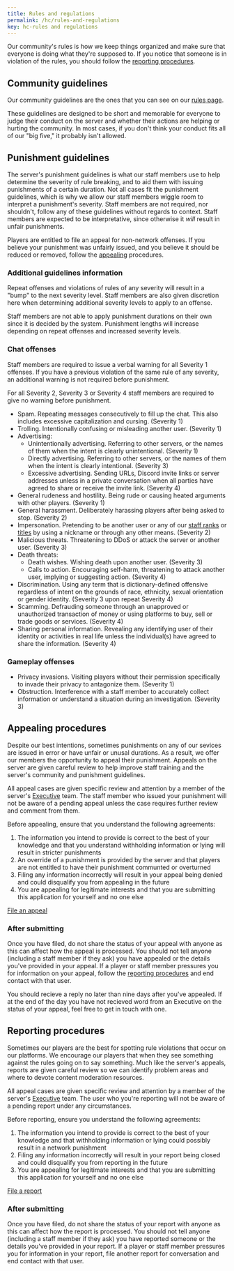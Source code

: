 ```yaml
---
title: Rules and regulations
permalink: /hc/rules-and-regulations
key: hc-rules and regulations
---
```


Our community's rules is how we keep things organized and make sure that everyone is doing what they're supposed to. If you notice that someone is in violation of the rules, you should follow the [reporting procedures](#reporting).

## Community guidelines
Our community guidelines are the ones that you can see on our [rules page](../rules).

These guidelines are designed to be short and memorable for everyone to judge their conduct on the server and whether their actions are helping or hurting the community. In most cases, if you don't think your conduct fits all of our "big five," it probably isn't allowed.

## Punishment guidelines
The server's punishment guidelines is what our staff members use to help determine the severity of rule breaking, and to aid them with issuing punishments of a certain duration. Not all cases fit the punishment guidelines, which is why we allow our staff members wiggle room to interpret a punishment's severity. Staff members are not required, nor shouldn't, follow any of these guidelines without regards to context. Staff members are expected to be interpretative, since otherwise it *will* result in unfair punishments.

Players are entitled to file an appeal for non-network offenses. If you believe your punishment was unfairly issued, and you believe it should be reduced or removed, follow the [appealing](#appealing) procedures.

### Additional guidelines information
Repeat offenses and violations of rules of any severity will result in a "bump" to the next severity level. Staff members are also given discretion here when determining additional severity levels to apply to an offense.

Staff members are not able to apply punishment durations on their own since it is decided by the system. Punishment lengths will increase depending on repeat offenses and increased severity levels.

### Chat offenses
Staff members are required to issue a verbal warning for all <span class="severity-1">Severity 1</span> offenses. If you have a previous violation of the same rule of any severity, an additional warning is not required before punishment.

For all <span class="severity-2">Severity 2</span>, <span class="severity-3">Severity 3</span> or <span class="severity-4">Severity 4</span> staff members are required to give no warning before punishment.

* Spam. Repeating messages consecutively to fill up the chat. This also includes excessive capitalization and cursing. (<span class="severity-1">Severity 1</span>)
* Trolling. Intentionally confusing or misleading another user. (<span class="severity-1">Severity 1</span>)
* Advertising:
  * Unintentionally advertising. Referring to other servers, or the names of them when the intent is clearly unintentional. (<span class="severity-1">Severity 1</span>)
  * Directly advertising. Referring to other servers, or the names of them when the intent is clearly intentional. (<span class="severity-3">Severity 3</span>)
  * Excessive advertising. Sending URLs, Discord invite links or server addresses unless in a private conversation when all parties have agreed to share or receive the invite link. (<span class="severity-4">Severity 4</span>)
* General rudeness and hostility. Being rude or causing heated arguments with other players. (<span class="severity-1">Severity 1</span>)
* General harassment. Deliberately harassing players after being asked to stop. (<span class="severity-2">Severity 2</span>)
* Impersonation. Pretending to be another user or any of our [staff ranks](../staff) or [titles](../hc/titles-and-honors) by using a nickname or through any other means. (<span class="severity-2">Severity 2</span>)
* Malicious threats. Threatening to DDoS or attack the server or another user. (<span class="severity-3">Severity 3</span>)
* Death threats:
  * Death wishes. Wishing death upon another user. (<span class="severity-3">Severity 3</span>)
  * Calls to action. Encouraging self-harm, threatening to attack another user, implying or suggesting action. (<span class="severity-4">Severity 4</span>)
* Discrimination. Using any term that is dictionary-defined offensive regardless of intent on the grounds of race, ethnicity, sexual orientation or gender identity. (<span class="severity-3">Severity 3</span> upon repeat <span class="severity-4">Severity 4</span>)
* Scamming. Defrauding someone through an unapproved or unauthorized transaction of money or using platforms to buy, sell or trade goods or services. (<span class="severity-4">Severity 4</span>)
* Sharing personal information. Revealing any identifying user of their identity or activities in real life unless the individual(s) have agreed to share the information. (<span class="severity-4">Severity 4</span>)

### Gameplay offenses
* Privacy invasions. Visiting players without their permission specifically to invade their privacy to antagonize them. (<span class="severity-1">Severity 1</span>)
* Obstruction. Interference with a staff member to accurately collect information or understand a situation during an investigation. (<span class="severity-3">Severity 3</span>)

<!-- <strong><span style="color: #B03A2E">Network Ban</span>:</strong> 
## Reporting procedures 
Sometimes the server's players have better insight into issues and rule-breaking that is taking place on the server at any point. -->

## Appealing procedures
Despite our best intentions, sometimes punishments on any of our sevices are issued in error or have unfair or unusal durations. As a result, we offer our members the opportunity to appeal their punishment. Appeals on the server are given careful review to help improve staff training and the server's community and punishment guidelines.

All appeal cases are given specific review and attention by a member of the server's [Executive](../hc/content-moderation#executive) team. The staff member who issued your punishment will not be aware of a pending appeal unless the case requires further review and comment from them. 

Before appealing, ensure that you understand the following agreements:
1. The information you intend to provide is correct to the best of your knowledge and that you understand withholding information or lying will result in stricter punishments
2. An override of a punishment is provided by the server and that players are not entitled to have their punishment communted or overturned
3. Filing any information incorrectly will result in your appeal being denied and could disqualify you from appealing in the future
4. You are appealing for legitimate interests and that you are submitting this application for yourself and no one else

<a class="button button--outline-primary button--rounded" href="../forms/appeal">File an appeal</a>

### After submitting
Once you have filed, do not share the status of your appeal with anyone as this can affect how the appeal is processed. You should not tell anyone (including a staff member if they ask) you have appealed or the details you've provided in your appeal. If a player or staff member pressures you for information on your appeal, follow the [reporting procedures](#reporting-procedures) and end contact with that user.

You should recieve a reply no later than nine days after you've appealed. If at the end of the day you have not recieved word from an Executive on the status of your appeal, feel free to get in touch with one.

## Reporting procedures
Sometimes our players are the best for spotting rule violations that occur on our platforms. We encourage our players that when they see something against the rules going on to say something. Much like the server's appeals, reports are given careful review so we can identify problem areas and where to devote content moderation resources.

All appeal cases are given specific review and attention by a member of the server's [Executive](../hc/content-moderation#executive) team. The user who you're reporting will not be aware of a pending report under any circumstances. 

Before reporting, ensure you understand the following agreements:
1. The information you intend to provide is correct to the best of your knowledge and that withholding information or lying could possibly result in a network punishment
2. Filing any information incorrectly will result in your report being closed and could disqualify you from reporting in the future
3. You are appealing for legitimate interests and that you are submitting this application for yourself and no one else

<a class="button button--outline-primary button--rounded" href="../forms/report">File a report</a>

### After submitting
Once you have filed, do not share the status of your report with anyone as this can affect how the report is processed. You should not tell anyone (including a staff member if they ask) you have reported someone or the details you've provided in your report. If a player or staff member pressures you for information in your report, file another report for conversation and end contact with that user.